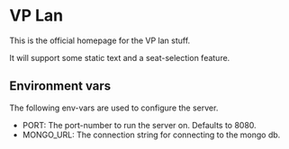 VP Lan
======

This is the official homepage for the VP lan stuff.

It will support some static text and a seat-selection feature.


Environment vars
----------------

The following env-vars are used to configure the server.

- PORT: The port-number to run the server on. Defaults to 8080.
- MONGO_URL: The connection string for connecting to the mongo db.
